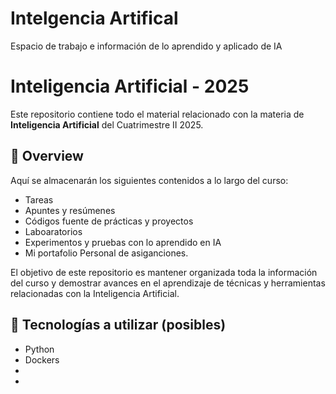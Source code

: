 # Intelgencia Artifical 
Espacio de trabajo e información de lo aprendido y aplicado de IA

# Inteligencia Artificial - 2025

Este repositorio contiene todo el material relacionado con la materia de **Inteligencia Artificial** del Cuatrimestre II 2025.

## 🧠 Overview

Aquí se almacenarán los siguientes contenidos a lo largo del curso:

- Tareas 
- Apuntes y resúmenes
- Códigos fuente de prácticas y proyectos
- Laboaratorios
- Experimentos y pruebas con lo aprendido en IA
- Mi portafolio Personal de asiganciones.

El objetivo de este repositorio es mantener organizada toda la información del curso y demostrar avances en el aprendizaje de técnicas y herramientas relacionadas con la Inteligencia Artificial.

## 🚀 Tecnologías a utilizar (posibles)

- Python
- Dockers
- 
-
